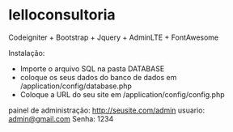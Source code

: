 # lelloconsultoria
Codeigniter + Bootstrap + Jquery + AdminLTE + FontAwesome

Instalação:
- Importe o arquivo SQL na pasta DATABASE
- coloque os seus dados do banco de dados em /application/config/database.php
- Coloque a URL do seu site em /application/config/config.php

painel de administração:
http://seusite.com/admin
usuario: admin@gmail.com
Senha: 1234


